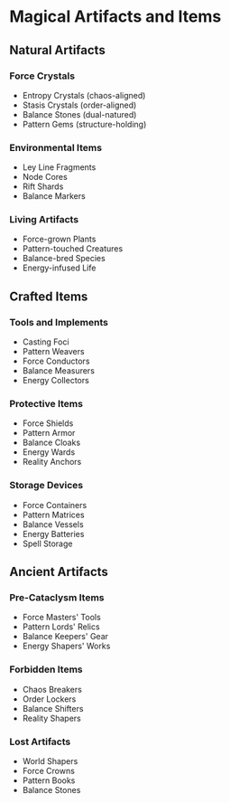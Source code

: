 # Magical Artifacts and Items

## Natural Artifacts

### Force Crystals
- Entropy Crystals (chaos-aligned)
- Stasis Crystals (order-aligned)
- Balance Stones (dual-natured)
- Pattern Gems (structure-holding)

### Environmental Items
- Ley Line Fragments
- Node Cores
- Rift Shards
- Balance Markers

### Living Artifacts
- Force-grown Plants
- Pattern-touched Creatures
- Balance-bred Species
- Energy-infused Life

## Crafted Items

### Tools and Implements
- Casting Foci
- Pattern Weavers
- Force Conductors
- Balance Measurers
- Energy Collectors

### Protective Items
- Force Shields
- Pattern Armor
- Balance Cloaks
- Energy Wards
- Reality Anchors

### Storage Devices
- Force Containers
- Pattern Matrices
- Balance Vessels
- Energy Batteries
- Spell Storage

## Ancient Artifacts

### Pre-Cataclysm Items
- Force Masters' Tools
- Pattern Lords' Relics
- Balance Keepers' Gear
- Energy Shapers' Works

### Forbidden Items
- Chaos Breakers
- Order Lockers
- Balance Shifters
- Reality Shapers

### Lost Artifacts
- World Shapers
- Force Crowns
- Pattern Books
- Balance Stones
